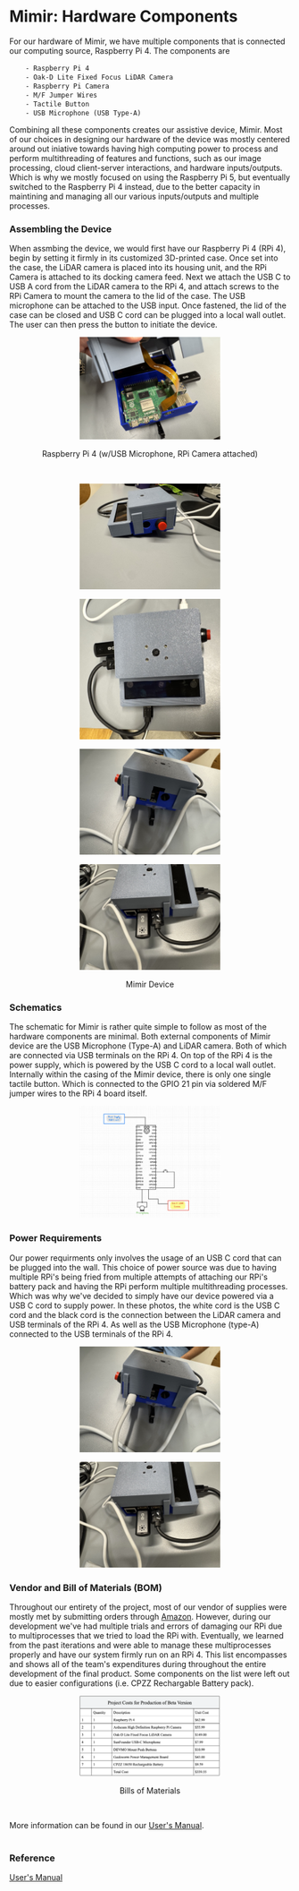# Mimir: Hardware Components
For our hardware of Mimir, we have multiple components that is connected our computing source, Raspberry Pi 4.  The components are <br>
```
    - Raspberry Pi 4
    - Oak-D Lite Fixed Focus LiDAR Camera 
    - Raspberry Pi Camera
    - M/F Jumper Wires
    - Tactile Button
    - USB Microphone (USB Type-A)
```
Combining all these components creates our assistive device, Mimir. Most of our choices in designing our hardware of the device was mostly centered around out iniative towards having high computing power to process and perform multithreading of features and functions, such as our image processing, cloud client-server interactions, and hardware inputs/outputs. Which is why we mostly focused on using the Raspberry Pi 5, but eventually switched to the Raspberry Pi 4 instead, due to the better capacity in maintining and managing all our various inputs/outputs and multiple processes.


### Assembling the Device
When assmbing the device, we would first have our Raspberry Pi 4 (RPi 4), begin by setting it firmly in its customized 3D-printed case. Once set into the case, the LiDAR camera is placed into its housing unit, and the RPi Camera is attached to its docking camera feed. Next we attach the USB C to USB A cord from the LiDAR camera to the RPi 4, and attach screws to the RPi Camera to mount the camera to the lid of the case. The USB microphone can be attached to the USB input. Once fastened, the lid of the case can be closed and USB C cord can be plugged into a local wall outlet. The user can then press the button to initiate the device. <br>

<!-- Raspberry Pi 4 -->
<p align="center">
<img src="./inner-device.jpg" width="50%">
</p>
<p align="center">
Raspberry Pi 4 (w/USB Microphone, RPi Camera attached)
</p>

<br>

<p align="center">
<img src="./mimir_device_2.jpg" width="50%">
</p>

<!-- device itself -->
<p align="center">
<img src="./device.jpg" width="50%">
</p>

<p align="center">
<img src="./mimir_device_3.jpg" width="50%">
</p>

<p align="center">
<img src="./mimir_device_4.jpg" width="50%">
</p>

<p align="center">
Mimir Device<br>
</p>

### Schematics
The schematic for Mimir is rather quite simple to follow as most of the hardware components are minimal. Both external components of Mimir device are the USB Microphone (Type-A) and LiDAR camera. Both of which are connected via USB terminals on the RPi 4. On top of the RPi 4 is the power supply, which is powered by the USB C cord to a local wall outlet. Internally within the casing of the Mimir device, there is only one single tactile button. Which is connected to the GPIO 21 pin via soldered M/F jumper wires to the RPi 4 board itself. <br>

<p align="center">
<img src = "./schematic.png" width = "50%">
</p>

### Power Requirements
Our power requirments only involves the usage of an USB C cord that can be plugged into the wall. This choice of power source was due to having multiple RPi's being fried from multiple attempts of attaching our RPi's battery pack and having the RPi perform multiple multithreading processes. Which was why we've decided to simply have our device powered via a USB C cord to supply power. In these photos, the white cord is the USB C cord and the black cord is the connection between the LiDAR camera and USB terminals of the RPi 4. As well as the USB Microphone (type-A) connected to the USB terminals of the RPi 4. <br>

<p align="center">
<img src="./mimir_device_3.jpg" width="50%">
</p>

<p align="center">
<img src="./mimir_device_4.jpg" width="50%">
</p>

### Vendor and Bill of Materials (BOM)
Throughout our entirety of the project, most of our vendor of supplies were mostly met by submitting orders through [Amazon](https://www.amazon.com/). However, during our development we've had multiple trials and errors of damaging our RPi due to multiprocesses that we tried to load the RPi with. Eventually, we learned from the past iterations and were able to manage these multiprocesses properly and have our system firmly run on an RPi 4. This list encompasses and shows all of the team's expenditures during throughout the entire development of the final product. Some components on the list were left out due to easier configurations (i.e. CPZZ Rechargable Battery pack).

<p align="center">
<img src="./bom.jpeg" width="50%">
</p>
<p align="center">
Bills of Materials<br>
</p>

<br>

More information can be found in our [User's Manual](./Users-Manual.pdf).<br>
<br>

### Reference
[User's Manual](./Users-Manual.pdf) <br>